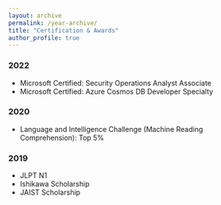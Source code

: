 ```yaml
---
layout: archive
permalink: /year-archive/
title: "Certification & Awards"
author_profile: true
---
```


### 2022
- Microsoft Certified: Security Operations Analyst Associate
- Microsoft Certified: Azure Cosmos DB Developer Specialty

### 2020
- Language and Intelligence Challenge (Machine Reading Comprehension): Top 5%

### 2019
- JLPT N1
- Ishikawa Scholarship
- JAIST Scholarship
